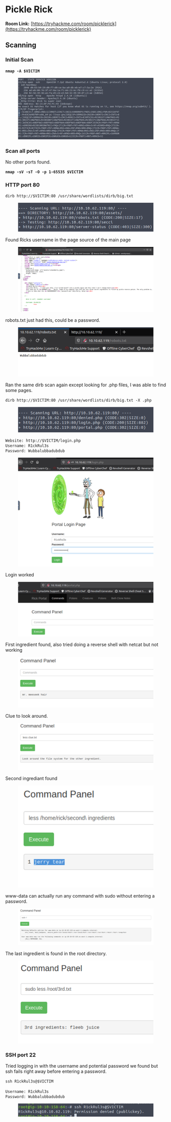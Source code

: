 # Pickle Rick

**Room Link:** [https://tryhackme.com/room/picklerick](https://tryhackme.com/room/picklerick)



## Scanning

### Initial Scan

<pre><code><strong>nmap -A $VICTIM
</strong></code></pre>

<figure><img src="../../.gitbook/assets/image (26).png" alt=""><figcaption></figcaption></figure>

### Scan all ports

No other ports found.

<pre><code><strong>nmap -sV -sT -O -p 1-65535 $VICTIM
</strong></code></pre>



### HTTP port 80

```
dirb http://$VICTIM:80 /usr/share/wordlists/dirb/big.txt
```

<figure><img src="../../.gitbook/assets/image (24).png" alt=""><figcaption></figcaption></figure>

Found Ricks username in the page source of the main page

<figure><img src="../../.gitbook/assets/image (2).png" alt=""><figcaption></figcaption></figure>

robots.txt just had this, could be a password.

<figure><img src="../../.gitbook/assets/image (18).png" alt=""><figcaption></figcaption></figure>

Ran the same dirb scan again except looking for .php files, I was able to find some pages.

```
dirb http://$VICTIM:80 /usr/share/wordlists/dirb/big.txt -X .php
```

<figure><img src="../../.gitbook/assets/image (4) (2).png" alt=""><figcaption></figcaption></figure>

```
Website: http://$VICTIM/login.php
Username: R1ckRul3s
Password: Wubbalubbadubdub
```

<figure><img src="../../.gitbook/assets/image (22).png" alt=""><figcaption></figcaption></figure>

Login worked

<figure><img src="../../.gitbook/assets/image (6) (5).png" alt=""><figcaption></figcaption></figure>

First ingredient found, also tried doing a reverse shell with netcat but not working

<figure><img src="../../.gitbook/assets/image (6).png" alt=""><figcaption></figcaption></figure>

Clue to look around.

<figure><img src="../../.gitbook/assets/image (23) (1).png" alt=""><figcaption></figcaption></figure>

Second ingrediant found

<figure><img src="../../.gitbook/assets/image (21).png" alt=""><figcaption></figcaption></figure>

www-data can actually run any command with sudo without entering a password.&#x20;

<figure><img src="../../.gitbook/assets/image (1) (6).png" alt=""><figcaption></figcaption></figure>

The last ingredient is found in the root directory.

<figure><img src="../../.gitbook/assets/image (15) (3).png" alt=""><figcaption></figcaption></figure>

### SSH port 22

Tried logging in with the username and potential password we found but ssh fails right away before entering a password.

```
ssh R1ckRul3s@$VICTIM

Username: R1ckRul3s
Password: Wubbalubbadubdub
```

<figure><img src="../../.gitbook/assets/image (25).png" alt=""><figcaption></figcaption></figure>
